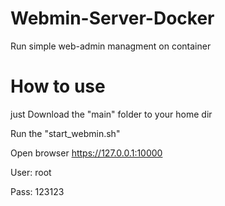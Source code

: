 # Webmin-Server-Docker
Run simple web-admin managment on container

# How to use
just Download the "main" folder to your home dir


Run the "start_webmin.sh"


Open browser https://127.0.0.1:10000


User: root


Pass: 123123
